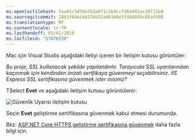 ```yaml
---
ms.openlocfilehash: faa01c5d7de25da071c5b4ccfd64402ac26f11b8
ms.sourcegitcommit: 24b1f6decbb17bb22a45166e5fdb0845c65af498
ms.translationtype: MT
ms.contentlocale: tr-TR
ms.lasthandoff: 03/01/2019
ms.locfileid: "57076530"
---
```

Mac için Visual Studio aşağıdaki iletiyi içeren bir iletişim kutusu görüntüler:

*Bu proje, SSL kullanacak şekilde yapılandırılır. Tarayıcıda SSL uyarılarından kaçınmak için kendinden imzalı sertfikaya güvenmeyi seçebilirsiniz. IIS Express SSL sertifikasına güvenmek ister misiniz?*

TSelect **Evet** ve aşağıdaki iletişim kutusu görüntülenir:

![Güvenlik Uyarısı iletişim kutusu](~/getting-started/_static/cert.png)

Seçin **Evet** geliştirme sertifikasına güvenmek kabul etmesi durumunda.

Bkz: [ASP.NET Core HTTPS geliştirme sertifikasına güvenmek](xref:security/enforcing-ssl#trust-the-aspnet-core-https-development-certificate-on-windows-and-macos) daha fazla bilgi için.